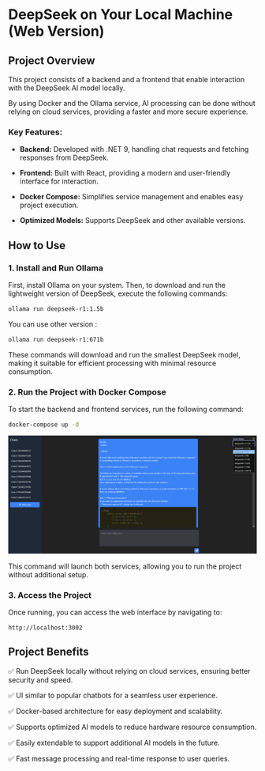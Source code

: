 # DeepSeek on Your Local Machine (Web Version)

## Project Overview

This project consists of a backend and a frontend that enable interaction with the DeepSeek AI model locally. 

By using Docker and the Ollama service, AI processing can be done without relying on cloud services, 
providing a faster and more secure experience.

### Key Features:

- **Backend:** Developed with .NET 9, handling chat requests and fetching responses from DeepSeek.

- **Frontend:** Built with React, providing a modern and user-friendly interface for interaction.

- **Docker Compose:** Simplifies service management and enables easy project execution.

- **Optimized Models:** Supports DeepSeek and other available versions.

## How to Use

### 1. Install and Run Ollama

First, install Ollama on your system. Then, to download and run the lightweight version of DeepSeek, execute the following commands:

```sh
ollama run deepseek-r1:1.5b
```
You can use other version :

```sh
ollama run deepseek-r1:671b
```
These commands will download and run the smallest DeepSeek model, 
making it suitable for efficient processing with minimal resource consumption.

### 2. Run the Project with Docker Compose

To start the backend and frontend services, run the following command:

```sh
docker-compose up -d
```
![Alt Text](/images/deepseek-local.jpg)

This command will launch both services, allowing you to run the project without additional setup.

### 3. Access the Project

Once running, you can access the web interface by navigating to:

```
http://localhost:3002
```

## Project Benefits

✅ Run DeepSeek locally without relying on cloud services, ensuring better security and speed.

✅ UI similar to popular chatbots for a seamless user experience.

✅ Docker-based architecture for easy deployment and scalability.

✅ Supports optimized AI models to reduce hardware resource consumption.

✅ Easily extendable to support additional AI models in the future.

✅ Fast message processing and real-time response to user queries.
